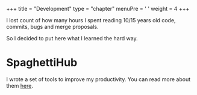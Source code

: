+++
title = "Development"
type = "chapter"
menuPre = '<i class="fa-fw fas fa-laptop"></i> '
weight = 4
+++

I lost count of how many hours I spent reading 10/15 years old code, commits, bugs and merge proposals. 


 So I decided to put here what I learned the hard way.


# SpaghettiHub

I wrote a set of tools to improve my productivity. You can read more about them [here](/content/spaghetihub/).